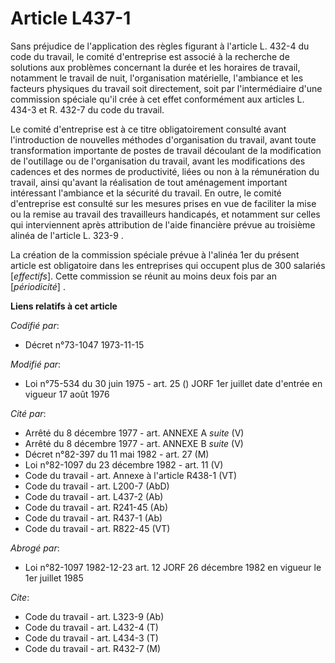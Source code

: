 # Article L437-1

Sans préjudice de l'application des règles figurant à l'article L. 432-4 du code du travail, le comité d'entreprise est
associé à la recherche de solutions aux problèmes concernant la durée et les horaires de travail, notamment le travail de
nuit, l'organisation matérielle, l'ambiance et les facteurs physiques du travail soit directement, soit par l'intermédiaire
d'une commission spéciale qu'il crée à cet effet conformément aux articles L. 434-3 et R. 432-7 du code du travail.

Le comité d'entreprise est à ce titre obligatoirement consulté avant l'introduction de nouvelles méthodes d'organisation du
travail, avant toute transformation importante de postes de travail découlant de la modification de l'outillage ou de
l'organisation du travail, avant les modifications des cadences et des normes de productivité, liées ou non à la rémunération
du travail, ainsi qu'avant la réalisation de tout aménagement important intéressant l'ambiance et la sécurité du travail. En
outre, le comité d'entreprise est consulté sur les mesures prises en vue de faciliter la mise ou la remise au travail des
travailleurs handicapés, et notamment sur celles qui interviennent après attribution de l'aide financière prévue au troisième
alinéa de l'article L. 323-9 .

La création de la commission spéciale prévue à l'alinéa 1er du présent article est obligatoire dans les entreprises qui
occupent plus de 300 salariés [*effectifs*]. Cette commission se réunit au moins deux fois par an [*périodicité*] .

**Liens relatifs à cet article**

_Codifié par_:

  - Décret n°73-1047 1973-11-15

_Modifié par_:

  - Loi n°75-534 du 30 juin 1975 - art. 25 () JORF 1er juillet date d'entrée en vigueur 17 août 1976

_Cité par_:

  - Arrêté du 8 décembre 1977 - art. ANNEXE A *suite* (V)
  - Arrêté du 8 décembre 1977 - art. ANNEXE B *suite* (V)
  - Décret n°82-397 du 11 mai 1982 - art. 27 (M)
  - Loi n°82-1097 du 23 décembre 1982 - art. 11 (V)
  - Code du travail - art. Annexe à l'article R438-1 (VT)
  - Code du travail - art. L200-7 (AbD)
  - Code du travail - art. L437-2 (Ab)
  - Code du travail - art. R241-45 (Ab)
  - Code du travail - art. R437-1 (Ab)
  - Code du travail - art. R822-45 (VT)

_Abrogé par_:

  - Loi n°82-1097 1982-12-23 art. 12 JORF 26 décembre 1982 en vigueur le 1er juillet 1985

_Cite_:

  - Code du travail - art. L323-9 (Ab)
  - Code du travail - art. L432-4 (T)
  - Code du travail - art. L434-3 (T)
  - Code du travail - art. R432-7 (M)
